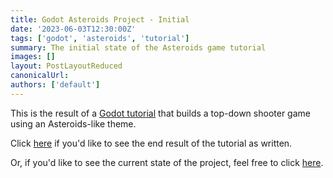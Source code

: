 ```yaml
---
title: Godot Asteroids Project - Initial
date: '2023-06-03T12:30:00Z'
tags: ['godot', 'asteroids', 'tutorial']
summary: The initial state of the Asteroids game tutorial
images: []
layout: PostLayoutReduced
canonicalUrl:
authors: ['default']
---
```


This is the result of a [Godot tutorial](https://www.codingkaiju.com/tutorials/space-asteroid-arcade-shooter/)
that builds a top-down shooter game using an Asteroids-like theme.

Click [here](/static/games/asteroids-initial/space-asteroid.html) if you'd like to see the end result of the tutorial
as written.

Or, if you'd like to see the current state of the project, feel free to click
[here](/blog/godot-asteroids-project-current).
